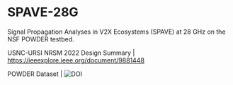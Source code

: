 # SPAVE-28G
Signal Propagation Analyses in V2X Ecosystems (SPAVE) at 28 GHz on the NSF POWDER testbed.

USNC-URSI NRSM 2022 Design Summary | https://ieeexplore.ieee.org/document/9881448

POWDER Dataset | ![DOI](https://zenodo.org/badge/DOI/10.5281/zenodo.7178597.svg)
